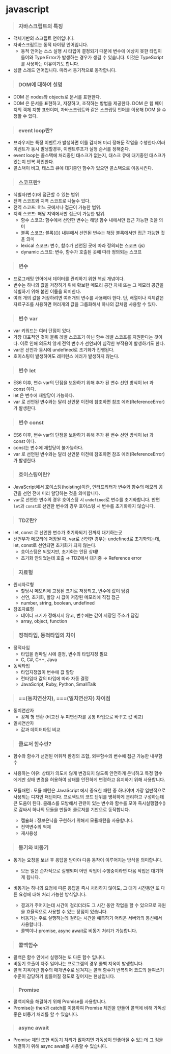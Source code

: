 # javascript

> ### 자바스크립트의 특징

- 객체기반의 스크립트 언어입니다.
- 자바스크립트는 동적 타이핑 언어입니다.
  - 동적 언어는 소스 실행 시 타입이 결정되기 때문에 변수에 예상치 못한 타입이 들어와 Type Error가 발생하는 경우가 생길 수 있습니다. 이것은 TypeScript를 사용하는 이유이기도 합니다.
- 싱글 스레드 언어입니다. 따라서 동기적으로 동작합니다.

> ### DOM에 대하여 설명

- DOM 은 nodes와 objects로 문서를 표현한다.
- DOM 은 문서를 표현하고, 저장하고, 조작하는 방법을 제공한다. DOM 은 웹 페이지의 객체 지향 표현이며, 자바스크립트와 같은 스크립팅 언어를 이용해 DOM 을 수정할 수 있다.

> ### event loop란?

- 브라우저는 특정 이벤트가 발생하면 이를 감지해 미리 정해둔 작업을 수행한다.여러 이벤트가 동시 발생할경우, 이벤트루프가 실행 순서를 정해준다.
- event loop는 콜스택에 처리중인 태스크가 없는지, 태스크 큐에 대기중인 태스크가 있는지 반복 확인한다.
- 콜스택이 비고, 태스크 큐에 대기중인 함수가 있으면 콜스택으로 이동시킨다.

> ### 스코프란?

- 식별자(변수)에 접근할 수 있는 범위
- 전역 스코프와 지역 스코프로 나눌수 있다.
- 전역 스코프: 어느 곳에서나 접근이 가능한 범위.
- 지역 스코프: 해당 지역에서만 접근이 가능한 범위.
  - 함수 스코프: 함수에서 선언한 변수는 해당 함수 내에서만 접근 가능한 것을 의미
  - 블록 스코프: 블록({}) 내부에서 선언된 변수는 해당 블록에서만 접근 가능한 것을 의미
  - lexical 스코프: 변수, 함수가 선언된 곳에 따라 정의되는 스코프 (js)
  - dynamic 스코프: 변수, 함수가 호출된 곳에 따라 정의되는 스코프

> ### 변수

- 프로그래밍 언어에서 데이터를 관리하기 위한 핵심 개념이다.
- 변수는 하나의 값을 저장하기 위해 확보한 메모리 공간 자체 또는 그 메모리 공간을 식별하기 위해 붙인 이름을 의미한다.
- 여러 개의 값을 저장하려면 여러개의 변수를 사용해야 한다. 단, 배열이나 객체같은 자료구조를 사용하면 여러개의 값을 그룹화해서 하나의 값처럼 사용할 수 있다.

> ### 변수 var

- var 키워드는 여러 단점이 있다.
- 가장 대표적인 것이 블록 레벨 스코프가 아닌 함수 레벨 스코프를 지원한다는 것이다. 이로 인해 의도치 않게 전역 변수가 선언되어 심각한 부작용이 발생하기도 한다.
- var은 선언과 동시에 undefined로 초기화가 진행된다.
- 호이스팅이 발생하여도 레퍼런스 에러가 발생하지 않는다.

> ### 변수 let

- ES6 이후, 변수 var의 단점을 보완하기 위해 추가 된 변수 선언 방식이 let 과 const 이다.
- let 은 변수에 재할당이 가능하다.
- var 로 선언된 변수와는 달리 선언문 이전에 참조하면 참조 에러(ReferenceError)가 발생한다.

> ### 변수 const

- ES6 이후, 변수 var의 단점을 보완하기 위해 추가 된 변수 선언 방식이 let 과 const 이다.
- const는 변수에 재할당이 불가능하다.
- var 로 선언된 변수와는 달리 선언문 이전에 참조하면 참조 에러(ReferenceError)가 발생한다.

> ### 호이스팅이란?

- JavaScript에서 호이스팅(hoisting)이란, 인터프리터가 변수와 함수의 메모리 공간을 선언 전에 미리 할당하는 것을 의미합니다.
- `var`로 선언한 변수의 경우 호이스팅 시 `undefined`로 변수를 초기화합니다. 반면 `let`과 `const`로 선언한 변수의 경우 호이스팅 시 변수를 초기화하지 않습니다.

> ### TDZ란?

- let, const 로 선언한 변수가 초기화되기 전까지 대기하는곳
- 선언부가 메모리에 저장될 때, var로 선언한 경우는 undefined로 초기화되는데, let, const로 선언되면 초기화가 되지 않는다.
  - 호이스팅은 되었지만, 초기화는 안된 상태!
  - 초기화 안되었는데 호출 → TDZ에서 대기중 → Reference error

> ### 자료형

- 원시자료형
  - 할당시 메모리에 고정된 크기로 저장되고, 변수에 값이 담김
  - 선언, 초기화, 할당 시 값이 저장된 메모리에 직접 접근
  - number, string, boolean, undefined
- 참조자료형
  - 데이터 크기가 정해지지 않고, 변수에는 값이 저장된 주소가 담김
  - array, object, function

> ### 정적타입, 동적타입의 차이

- 정적타입
  - 타입을 컴파일 시에 결정, 변수의 타입지정 필요
  - C, C#, C++, Java
- 동적타입
  - 타입지정없이 변수에 값 할당
  - 런타임때 값의 타입에 따라 자동 결정
  - JavaScript, Ruby, Python, SmallTalk

> ### ==(동치연산자), ===(일치연산자) 차이점

- 동치연산자
  - 강제 형 변환 (비교전 두 피연산자를 공통 타입으로 바꾸고 값 비교)
- 일치연산자
  - 값과 데이터타입 비교

> ### 클로저 함수란?

- 함수와 함수가 선언된 어휘적 환경의 조합, 외부함수의 변수에 접근 가능한 내부함수
- 사용하는 이유: 상태가 의도치 않게 변경되지 않도록 안전하게 은닉하고 특정 함수에게만 상태 변경을 허용하여 상태를 안전하게 변경하고 유지하기 위해 사용합니다.

- 모듈패턴 : 모듈 패턴은 JavaScript 에서 중요한 패턴 중 하나이며 가장 일반적으로 사용되는 디자인 패턴이다. 프로젝트의 코드 단위를 명확하게 분리하고 구성하는데 큰 도움이 된다. 클래스를 모방해서 관련이 있는 변수와 함수를 모아 즉시실행함수()로 감싸서 하나의 모듈을 만들어 클로저를 기반으로 동작합니다.
  - 캡슐화 : 정보은닉을 구현하기 위해서 모듈패턴을 사용합니다.
  - 전역변수의 억제
  - 재사용성

> ### 동기와 비동기

- 동기는 요청을 보낸 후 응답을 받아야 다음 동작이 이루어지는 방식을 의미합니다.

  - 모든 일은 순차적으로 실행되며 어떤 작업이 수행중이라면 다음 작업은 대기하게 됩니다.

- 비동기는 하나의 요청에 따른 응답을 즉시 처리하지 않아도, 그 대기 시간동안 또 다른 요청에 대해 처리 가능한 방식입니다.
  - 결과가 주어지는데 시간이 걸리더라도 그 시간 동안 작업을 할 수 있으므로 자원을 효율적으로 사용할 수 있는 장점이 있습니다.
  - 비동기는 주로 실행하는데 걸리는 시간을 예측하기 어려운 서버와의 통신에서 사용합니다.
  - 콜백이나 promise, async await로 비동기 처리가 가능합니다.

> ### 콜백함수

- 콜백은 함수 안에서 실행하는 또 다른 함수 입니다.
- 비동기 호출이 자주 일어나는 프로그램의 경우 콜백 지옥이 발생합니다.
- 콜백 지옥이란 함수의 매개변수로 넘겨지는 콜백 함수가 반복되어 코드의 들여쓰기 수준이 감당하기 힘들어질 정도로 깊어지는 현상입니다.

> ### Promise

- 콜백지옥을 해결하기 위해 Promise를 사용합니다.
- Promise는 then과 catch를 이용하여 Promise 체인을 만들어 콜백에 비해 가독성 좋은 비동기 처리를 할 수 있습니다.

> ### async await

- Promise 체인 또한 비동기 처리가 많아지면 가독성이 안좋아질 수 있는데 그 점을 해결하기 위해 async await를 사용할 수 있습니다.
